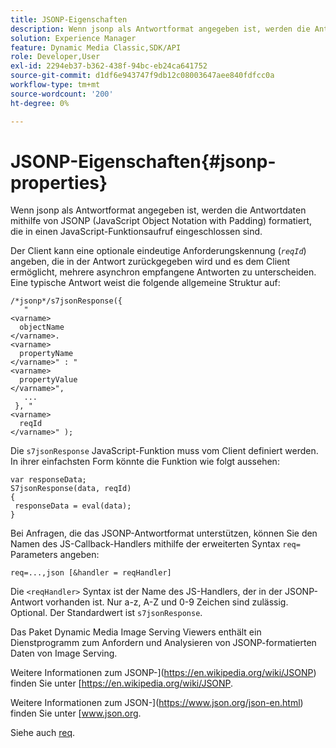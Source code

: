 ```yaml
---
title: JSONP-Eigenschaften
description: Wenn jsonp als Antwortformat angegeben ist, werden die Antwortdaten mithilfe von JSONP (JavaScript Object Notation with Padding) formatiert, die in einen JavaScript-Funktionsaufruf eingeschlossen sind.
solution: Experience Manager
feature: Dynamic Media Classic,SDK/API
role: Developer,User
exl-id: 2294eb37-b362-438f-94bc-eb24ca641752
source-git-commit: d1df6e943747f9db12c08003647aee840fdfcc0a
workflow-type: tm+mt
source-wordcount: '200'
ht-degree: 0%

---
```


# JSONP-Eigenschaften{#jsonp-properties}

Wenn jsonp als Antwortformat angegeben ist, werden die Antwortdaten mithilfe von JSONP (JavaScript Object Notation with Padding) formatiert, die in einen JavaScript-Funktionsaufruf eingeschlossen sind.

Der Client kann eine optionale eindeutige Anforderungskennung (*`reqId`*) angeben, die in der Antwort zurückgegeben wird und es dem Client ermöglicht, mehrere asynchron empfangene Antworten zu unterscheiden. Eine typische Antwort weist die folgende allgemeine Struktur auf:

```
/*jsonp*/s7jsonResponse({ 
   " 
<varname>
  objectName 
</varname>. 
<varname>
  propertyName 
</varname>" : " 
<varname>
  propertyValue 
</varname>", 
   ... 
 }, " 
<varname>
  reqId 
</varname>" );
```

Die `s7jsonResponse` JavaScript-Funktion muss vom Client definiert werden. In ihrer einfachsten Form könnte die Funktion wie folgt aussehen:

```
var responseData; 
S7jsonResponse(data, reqId) 
{ 
 responseData = eval(data); 
}
```

Bei Anfragen, die das JSONP-Antwortformat unterstützen, können Sie den Namen des JS-Callback-Handlers mithilfe der erweiterten Syntax `req=` Parameters angeben:

`req=...,json [&handler = reqHandler]`

Die `<reqHandler>` Syntax ist der Name des JS-Handlers, der in der JSONP-Antwort vorhanden ist. Nur a-z, A-Z und 0-9 Zeichen sind zulässig. Optional. Der Standardwert ist `s7jsonResponse`.

Das Paket Dynamic Media Image Serving Viewers enthält ein Dienstprogramm zum Anfordern und Analysieren von JSONP-formatierten Daten von Image Serving.

Weitere Informationen zum JSONP-](https://en.wikipedia.org/wiki/JSONP) finden Sie unter [https://en.wikipedia.org/wiki/JSONP.

Weitere Informationen zum JSON-](https://www.json.org/json-en.html) finden Sie unter [www.json.org.

Siehe auch [req](../../../../../../is-api/http-ref/image-serving-api-ref/c-http-protocol-reference/c-command-reference/r-req/r-req.md#reference-907cdb4a97034db7ad94695f25552e76).
